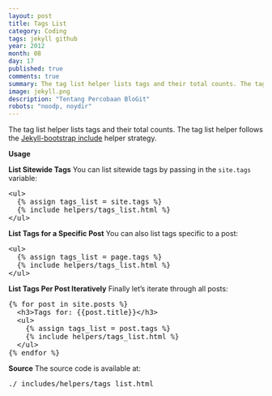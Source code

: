 ```yaml
---
layout: post
title: Tags List
category: Coding
tags: jekyll github
year: 2012
month: 08
day: 17
published: true
comments: true
summary: The tag list helper lists tags and their total counts. The tag list helper follows the Jekyll-bootstrap include helper strategy.
image: jekyll.png
description: "Tentang Percobaan BloGit"
robots: "noodp, noydir"
---
```


The tag list helper lists tags and their total counts. 
The tag list helper follows the <a href="http://ramnathv.github.com/lessons/bootstrap-api.html" target="_blank">Jekyll-bootstrap include</a> helper strategy.

<strong>Usage</strong>

<strong>List Sitewide Tags</strong>
You can list sitewide tags by passing in the <code>site.tags</code> variable:
<pre class="prettyprint linenums">&lt;ul&gt;
  &#123;% assign tags_list = site.tags %&#125;
  &#123;% include helpers/tags_list.html %&#125;
&lt;/ul&gt;
</pre>

<strong>List Tags for a Specific Post</strong>
You can also list tags specific to a post:
<pre class="prettyprint linenums">&lt;ul&gt;
  &#123;% assign tags_list = page.tags %&#125;
  &#123;% include helpers/tags_list.html %&#125;
&lt;/ul&gt;
</pre>

<strong>List Tags Per Post Iteratively</strong>
Finally let’s iterate through all posts:
<pre class="prettyprint linenums">&#123;% for post in site.posts %&#125;
  &lt;h3&gt;Tags for: &#123;{post.title}&#125;&lt;/h3&gt;  
  &lt;ul&gt;
    &#123;% assign tags_list = post.tags %&#125;  
    &#123;% include helpers/tags_list.html %&#125;
  &lt;/ul&gt;
&#123;% endfor %&#125;
</pre>

<strong>Source</strong>
The source code is available at:
<pre>./_includes/helpers/tags_list.html
</pre>